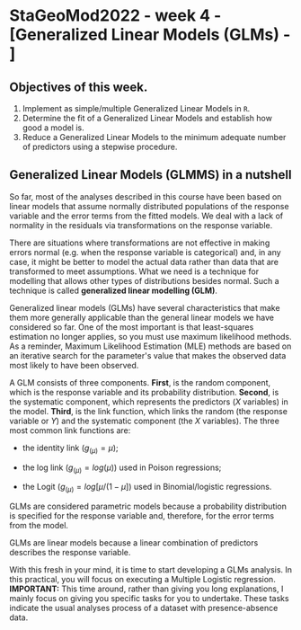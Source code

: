 # **StaGeoMod2022 - week 4 -[Generalized Linear Models (GLMs) - ]**

## Objectives of this week.

1.	Implement as simple/multiple Generalized Linear Models in `R`. 
2.	Determine the fit of a Generalized Linear Models and establish how good a model is.
3.	Reduce a Generalized Linear Models to the minimum adequate number of predictors using a stepwise procedure.

## Generalized Linear Models (GLMMS) in a nutshell

So far, most of the analyses described in this course have been based on linear models that assume normally distributed populations of the response variable and the error terms from the fitted models. We deal with a lack of normality in the residuals via transformations on the response variable.

There are situations where transformations are not effective in making errors normal (e.g. when the response variable is categorical) and, in any case, it might be better to model the actual data rather than data that are transformed to meet assumptions. What we need is a technique for modelling that allows other types of distributions
besides normal. Such a technique is called **generalized linear modelling (GLM)**.

Generalized linear models (GLMs) have several characteristics that make them more generally applicable than the general linear models we have considered so far. One of the most important is that least-squares estimation no longer applies, so you must use maximum likelihood methods. As a reminder, Maximum Likelihood Estimation (MLE) methods are based on an iterative search for the parameter's value that makes the observed data most likely to have been observed.

A GLM consists of three components. **First**, is the random component, which is the response variable and its probability distribution. **Second**, is the systematic component, which represents the predictors ($X$ variables) in the model. **Third**, is the link function, which links the random (the response variable or $Y$) and the systematic component (the $X$ variables). The three most common link functions are:

* the identity link ($g_{(\mu)} = \mu$);

* the log link ($g_{(\mu)} = log(\mu)$) used in Poison regressions; 

* the Logit ($g_{(\mu)} = log[\mu/(1 - \mu]$) used in Binomial/logistic regressions.

GLMs are considered parametric models because a probability distribution is specified for the response variable and, therefore, for the error terms from the model.

GLMs are linear models because a linear combination of predictors describes the response variable.

With this fresh in your mind, it is time to start developing a GLMs analysis. In this practical, you will focus on executing a Multiple Logistic regression. **IMPORTANT:** This time around, rather than giving you long explanations, I mainly focus on giving you specific tasks for you to undertake. These tasks indicate the usual analyses process of a dataset with presence-absence data. 

